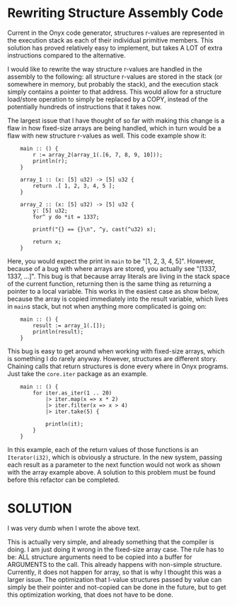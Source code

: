 Rewriting Structure Assembly Code
=================================

Current in the Onyx code generator, structures r-values are represented
in the execution stack as each of their individual primitive members.
This solution has proved relatively easy to implement, but takes A LOT
of extra instructions compared to the alternative.

I would like to rewrite the way structure r-values are handled in the
assembly to the following: all structure r-values are stored in the stack
(or somewhere in memory, but probably the stack), and the execution stack
simply contains a pointer to that address. This would allow for a structure
load/store operation to simply be replaced by a COPY, instead of the potentially
hundreds of instructions that it takes now.


The largest issue that I have thought of so far with making this change
is a flaw in how fixed-size arrays are being handled, which in turn would
be a flaw with new structure r-values as well. This code example show it:

        main :: () {
            r := array_2(array_1(.[6, 7, 8, 9, 10]));
            println(r);
        }

        array_1 :: (x: [5] u32) -> [5] u32 {
            return .[ 1, 2, 3, 4, 5 ];
        }

        array_2 :: (x: [5] u32) -> [5] u32 {
            y: [5] u32;
            for^ y do *it = 1337;

            printf("{} == {}\n", ^y, cast(^u32) x);

            return x;
        }

Here, you would expect the print in `main` to be "[1, 2, 3, 4, 5]". However,
because of a bug with where arrays are stored, you actually see "[1337, 1337, ...]".
This bug is that because array literals are living in the stack space of the
current function, returning then is the same thing as returning a pointer to
a local variable. This works in the easiest case as show below, because the
array is copied immediately into the result variable, which lives in `main`s
stack, but not when anything more complicated is going on:
        
        main :: () {
            result := array_1(.[]);
            println(result);
        }

This bug is easy to get around when working with fixed-size arrays, which is
something I do rarely anyway. However, structures are different story. Chaining
calls that return structures is done every where in Onyx programs. Just take the
`core.iter` package as an example.

        main :: () {
            for iter.as_iter(1 .. 20)
                |> iter.map(x => x * 2)
                |> iter.filter(x => x > 4)
                |> iter.take(5) {

                println(it);
            }
        }

In this example, each of the return values of those functions is an `Iterator(i32)`,
which is obviously a structure. In the new system, passing each result as a parameter
to the next function would not work as shown with the array example above. A solution
to this problem must be found before this refactor can be completed.





SOLUTION
========

I was very dumb when I wrote the above text.

This is actually very simple, and already something that the compiler is doing. I am
just doing it wrong in the fixed-size array case. The rule has to be: ALL structure
arguments need to be copied into a buffer for ARGUMENTS to the call. This already
happens with non-simple structure. Currently, it does not happen for array, so that
is why I thought this was a larger issue. The optimization that l-value structures
passed by value can simply be their pointer and not-copied can be done in the future,
but to get this optimization working, that does not have to be done.
